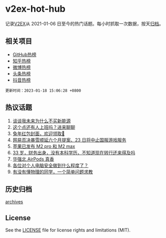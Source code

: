 # v2ex-hot-hub

 记录[V2EX](https://www.v2ex.com/)从 2021-01-06 日至今的热门话题。每小时抓取一次数据，按天[归档](archives)。
 
 ## 相关项目

- [GitHub热榜](https://github.com/snaildev/github-hot-hub)
- [知乎热榜](https://github.com/snaildev/zhihu-hot-hub)
- [微博热榜](https://github.com/snaildev/weibo-hot-hub)
- [头条热榜](https://github.com/snaildev/toutiao-hot-hub)
- [抖音热榜](https://github.com/snaildev/douyin-hot-hub)


 `更新时间：2023-01-18 15:06:28 +0800`

## 热议话题

1. [谈谈我未来为什么不买新能源](https://www.v2ex.com/t/909508)
1. [这个点还有人上班吗？进来聊聊](https://www.v2ex.com/t/909639)
1. [兔年红包封面，欢迎领取👏](https://www.v2ex.com/t/909539)
1. [网易否决暴雪顺延六个月提案、23 日将中止国服游戏服务](https://www.v2ex.com/t/909545)
1. [苹果已发布 M2 pro 和 M2 max](https://www.v2ex.com/t/909581)
1. [33 岁，财务出身，没有本科学历，不知道现在转行还来得及吗](https://www.v2ex.com/t/909629)
1. [华强北 AirPods 真香](https://www.v2ex.com/t/909521)
1. [各位对个人电脑安全做到什么程度了？](https://www.v2ex.com/t/909634)
1. [有没有懂物理的同学，一个简单问题求教](https://www.v2ex.com/t/909687)

## 历史归档

[archives](archives)

## License

See the [LICENSE](LICENSE) file for license rights and limitations (MIT).
